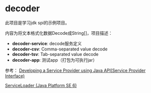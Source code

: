# decoder
此项目是学习jdk spi的示例项目。

内容为将文本格式化数据Decode成String[]，项目描述：

* **decoder-service**: decode服务定义
* **decoder-csv**: Comma-separated value decode
* **decoder-tsv**: Tab-separated value decode
* **decoder-app**: 测试app（打包为可执行jar）

参考： [Developing a Service Provider using Java API(Service Provider Interface)](http://blog.csdn.net/fenglibing/article/details/7083526)
   
   [ServiceLoader (Java Platform SE 6)](http://docs.oracle.com/javase/6/docs/api/java/util/ServiceLoader.html)
